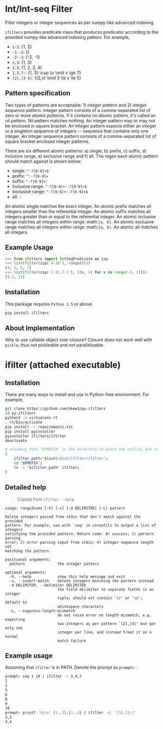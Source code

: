 Int/Int-seq Filter
==================

Filter integers or integer sequences as per numpy-like advanced indexing.

`ifilters` provides predicate class that produces predicator according to
the provided numpy-like advanced indexing pattern. For example,

- `1-2`: \{1, 2\}
- `-1--2`: \{\}
- `-2--1`: \{-2, -1\}
- `1,3`: \{1, 3\}
- `1:5`: \{1, 2, 3, 4\}
- `1,3,7:`: \{1, 3\} \cup \{x \mid x \ge 7\}
- `[2],[3-5]`: \{(2,x) \mid 3 \le x \le 5\}

Pattern specification
---------------------

Two types of patterns are acceptable: 1) *integer pattern* and 2) *integer
sequence pattern*. Integer pattern consists of a comma-separated list of
zero or more *atomic patterns*. If it contains no atomic pattern, it's called
an *nil pattern*. Nil pattern matches nothing. An integer pattern may or may
not be enclosed in square bracket. An integer pattern expects either an integer
or a singleton sequence of integers -- sequence that contains only one integer.
An integer sequence pattern consists of a comma-separated list of square
bracket enclosed integer patterns.

There are six different atomic patterns: a) single, b) prefix, c) suffix,
d) inclusive range, e) exclusive range and f) all. The regex each atomic
pattern should match against is shown below:

- single: `^-?[0-9]+$`
- prefix: `^:-?[0-9]+`
- suffix: `^-?[0-9]+:`
- inclusive range: `^-?[0-9]+--?[0-9]+$`
- exclusive range: `^-?[0-9]+:-?[0-9]+$`
- all: `:`

An atomic single matches the exact integer. An atomic prefix matches all
integers smaller than the referential integer. An atomic suffix matches all
integers greater than or equal to the referential integer. An atomic inclusive
range matches all integers within range :math:`[a, b]`. An atomic exclusive
range matches all integers within range :math:`[a, b)`. An atomic all matches
all integers.

Example Usage
-------------

```python
>>> from ifilters import IntSeqPredicate as isp
>>> list(filter(isp('4-10'), range(8)))
[4, 5, 6, 7]
>>> list(filter(isp('[-3],[:]'), [(x, 4) for x in range(-5, 1)]))
[(-3, 1)]
```

Installation
------------

This package requires `Python 3.5` or above.


```bash
pip install ifilters
```


About Implementation
--------------------

Why to use callable object over closure?
Closure does not work well with `pickle`, thus not pickleable and not parallelizable.


ifilter (attached executable)
=============================

Installation
------------

There are many ways to install and use in Python-free environment.
For example,

```bash
git clone https://github.com/kkew3/py-ifilters
cd py-ifilters
python3 -m virtualenv rt
. rt/bin/activate
pip install -r requirements.txt
pip install pyinstaller
pyinstaller ifilters/ifilter
deactivate

# assuming that "$PREFIX" is the directory to place the utility and is in PATH
(
	ifilter_path="$(pwd)/dist/ifilter/ifilter";
	cd "$PREFIX";
	ln -s "$ifilter_path" ifilter;
)
```

Detailed help
-------------

> Copied from `ifilter --help`

```plain
usage: range2nums [-h] [-v] [-d DELIMITER] [-L] pattern

Delete integers passed from stdin that don't match against the provided
pattern. For example, use with `seq' in coreutils to output a list of integers
satisfying the provided pattern. Return code: 0) success; 1) pattern parsing
error; 2) error parsing input from stdin; 4) integer sequence length not
matching the pattern.

positional arguments:
  pattern               the integer pattern

optional arguments:
  -h, --help            show this help message and exit
  -v, --invert-match    delete integers matching the pattern instead
  -d DELIMITER, --delimiter DELIMITER
                        the field delimiter to separate fields in an integer
                        tuple; should not contain `\r' or `\n'; default to
                        whitespace characters
  -L, --suppress-length-mismatch
                        do not raise error on length mismatch, e.g. expecting
                        two integers as per pattern `[2],[4]' but got only one
                        integer per line, and instead treat it as a normal
                        match failure
```

Example usage
-------------

Assuming that `ifilter` is in PATH. Denote the prompt as `prompt> `.

```bash
prompt> seq 1 10 | ifilter -v 3,4,7
1
2
5
6
8
9
10
prompt> printf '%s\n' {1..3},{2..4} | ifilter -d, '[3],[3:]'
3,3
3,4
```
